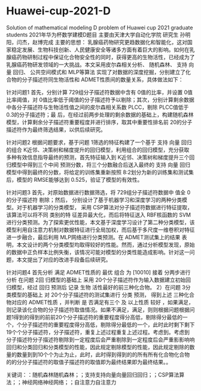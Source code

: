 # Huawei-cup-2021-D
Solution of mathematical modeling D problem of Huawei cup 2021 graduate students
2021年华为杯数学建模D题目 主要由天津大学自动化学院 研究生  孙明阳，闫杰，赵博完成
主要的思想：
乳腺癌药物研究更趋数据化和智能化，这对国家稳定发展、生物科技创新、人民健康安全等诸多方面有着巨大的影响。如何在乳腺癌药物研制过程中保证化合物安全性的同时，获得更高的生物活性，已经成为了乳腺癌药物研发领域的一大挑战。本文采用皮尔森相关分析、
随机森林、 支持 向量 回归、 公共空间模式和 MLP等算法 实现了对数据的深度挖掘，分别建立了化合物的分子描述符同生物活性和 ADMET性质间的数量关系，具体做法如下：

针对问题1 首先，分别计算 729组分子描述符数据中含有 0值的比率，并设置 0值比率阈值，对 0值比率低于阈值的分子描述符予以剔除；其次，分别计算剩余数据中各分子描述符与生物活性值之间的皮尔森相关系数 PLCC，剔除 PLCC值低于 0.3的分子描述符；最
后，在经过前两步处理的剩余数据的基础上，构建随机森林模型，计算剩余分子描述符重要程度并进行排序，取其中重要性排名前 20的分子描述符作为最终筛选结果，以供后续研究。

针对问题2 根据问题要求，基于问题 1筛选的特征构建了一个基于 支持 向量 回归 的组合 K近邻、决策树和梯度提升的回归模型，利用组合的回归模型，充分获取 多种有效信息指导最终的预测，首先特征输入到 K近邻、决策树和梯度提升三个回归模型中得到三个中间
预测分数，将三个分数融合后送入最终的 支持 向量 回归模型中得到最终的分数，将给定的训练集重新按照 8:2划分为新的训练集和测试集后，模型的 RMSE能够达到 0.525，验证了模型的有效性。

针对问题3 首先，对原始数据进行数据筛选，将 729组分子描述符数据中 值全 0的分子描述符 剔除；然后， 分别设计了基于机器学习和深度学习的两种分类模型。对于机器学习的分类模型， 采用 CSP算法对分子描述符数据进行特征提取，该算法可以将不同 类别的特
征差异最大化，而后将特征送入 RBF核函数的 SVM进行分类预测。为了探索更优性能，本文基于深度学习设计了第二种分类模型，该模型利用自注意力机制对数据特征进行全局加权，而后基于多尺度一维卷积对特征进一步融合，最后利用 MLP网络进行分类预测。在
ADMET测试集上的结果 表明，本文设计的两个分类模型均取得较好的性能。然而，通过分析模型发现，原始的数据中正负样本比例失衡，该情况可能对模型的分类性能造成影响。针对这一问题，本文提出了对应的改进手段备后续研究。

针对问题4 首先分析 满足 ADMET性质的 最优 组合 为 [10010] 接着 分两步进行 分析 在问题 2回 归模型的基础上 采用 20个分子描述符作为输入数据建立初始回归模型，经过 回归 预测后 记录 生物 活性最好的前三种化合物。 2）在问题 3分类模型的基础上 对 20个分子描述符的测试集进行 分类 预测， 得到上述 三种化合物对应的 ADMET性质 ，并判断 是
否满足有三个 及 以上性质 较好 ，如果满足，则记录该化合物的分子描述符取值情况。如果不满足，满足，则则根据问题根据问题1得到的得到的前前20个分子描述符的重要程度得分高低，剔除得分最低的一个，个分子描述符的重要程度得分高低，剔除得分最低的一个，此时此时剩下剩下19个个分子描述符，分子描述符，重复上述过程重复上述过程。考虑到。考虑到分子描述符分子描述符剔除到一定程度后会严重剔除到一定程度后会严重影影响响回归和分类回归和分类模型的性能，因此规定剔除模型的性能，因此规定剔除的数量的数量到到10个个为止为止，此时，此时得到得到的的所有所有化合物化合物的的分分子描述符的取值子描述符的取值即为最终结果即为最终结果。。

关键词：：随机森林随机森林；；支持支持向量向量回归回归；；CSP算法算法；；神经网络神经网络；；自注意力自注意力
